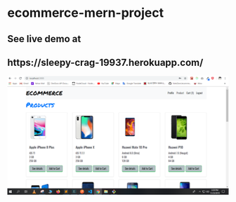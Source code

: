 # ecommerce-mern-project
<h2>See live demo at</h2> <h2> https://sleepy-crag-19937.herokuapp.com/ </h2>


<img src="githubImg/img1.PNG" />
